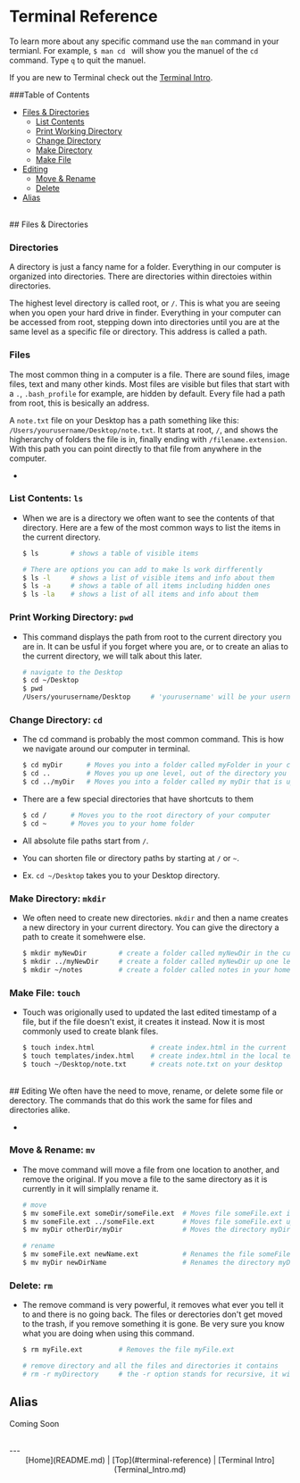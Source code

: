# Terminal Reference
To learn more about any specific command use the ```man``` command in your termianl. For example, ```$ man cd ``` will show you the manuel of the ```cd``` command. Type ```q``` to quit the manuel.

If you are new to Terminal check out the [Terminal Intro](Terminal_Intro.md).


###Table of Contents
* [Files & Directories](#files--directories)
	* [List Contents](#list-contents-ls)
	* [Print Working Directory](#print-working-directory-pwd)
	* [Change Directory](#change-directory-cd)
	* [Make Directory](#make-directory-mkdir)
	* [Make File](#make-file-touch)
* [Editing](#editing)
	* [Move & Rename](#move--rename-mv)
	* [Delete](#delete-rm)
* [Alias](#alias)

<br>
## Files & Directories

### Directories
A directory is just a fancy name for a folder. Everything in our computer is organized into directories. There are directories within directoies within directories.

The highest level directory is called root, or ```/```. This is what you are seeing when you open your hard drive in finder. Everything in your computer can be accessed from root, stepping down into directories until you are at the same level as a specific file or directory. This address is called a path.

### Files
The most common thing in a computer is a file. There are sound files, image files, text and many other kinds. Most files are visible but files that start with a ```.```, 	```.bash_profile``` for example, are hidden by default. Every file had a path from root, this is besically an address.

A ```note.txt``` file on your Desktop has a path something like this: ```/Users/yourusername/Desktop/note.txt```. It starts at root, ```/```, and shows the higherarchy of folders the file is in, finally ending with ```/filename.extension```. With this path you can point directly to that file from anywhere in the computer.


-
### List Contents: ```ls```
* When we are is a directory we often want to see the contents of that directory. Here are a few of the most common ways to list the items in the current directory.

	```bash
	$ ls		# shows a table of visible items
	
	# There are options you can add to make ls work dirfferently
	$ ls -l		# shows a list of visible items and info about them
	$ ls -a		# shows a table of all items including hidden ones
	$ ls -la	# shows a list of all items and info about them
	```

### Print Working Directory: ```pwd```
* This command displays the path from root to the current directory you are in. It can be usful if you forget where you are, or to create an alias to the current directory, we will talk about this later.

	```bash
	# navigate to the Desktop
	$ cd ~/Desktop
	$ pwd
	/Users/yourusername/Desktop		# 'yourusername' will be your username
	```

### Change Directory: ```cd```
* The cd command is probably the most common command. This is how we navigate around our computer in terminal.

	```bash
	$ cd myDir 		# Moves you into a folder called myFolder in your current derectory
	$ cd ..			# Moves you up one level, out of the directory you are currently in
	$ cd ../myDir	# Moves you into a folder called my myDir that is up one level
	```

* There are a few special directories that have shortcuts to them

	```bash
	$ cd / 		# Moves you to the root directory of your computer
	$ cd ~ 		# Moves you to your home folder
	```
* All absolute file paths start from ```/```.
* You can shorten file or directory paths by starting at ```/``` or ```~```.
* Ex. ```cd ~/Desktop``` takes you to your Desktop directory.

	
### Make Directory: ```mkdir```
* We often need to create new directories. ```mkdir``` and then a name creates a new directory in your current directory. You can give the directory a path to create it somehwere else. 

	```bash
	$ mkdir myNewDir 		# create a folder called myNewDir in the current direcory
	$ mkdir ../myNewDir		# create a folder called myNewDir up one level
	$ mkdir ~/notes			# create a folder called notes in your home folder
	```

### Make File: ```touch```
* Touch was origionally used to updated the last edited timestamp of a file, but if the file doesn't exist, it creates it instead. Now it is most commonly used to create blank files.

	```bash
	$ touch index.html				# create index.html in the current directory
	$ touch templates/index.html 	# create index.html in the local templates directory
	$ touch ~/Desktop/note.txt		# creats note.txt on your desktop
	```

<br>
## Editing
We often have the need to move, rename, or delete some file or derectory. The commands that do this work the same for files and directories alike.

-

### Move & Rename: ```mv```
* The move command will move a file from one location to another, and remove the original. If you move a file to the same directory as it is currently in it will simplally rename it.

	```bash
	# move
	$ mv someFile.ext someDir/someFile.ext	# Moves file someFile.ext into the directory someDir
	$ mv someFile.ext ../someFile.ext		# Moves file someFile.ext up one level
	$ mv myDir otherDir/myDir				# Moves the directory myDir into another directory otherDir
	
	# rename
	$ mv someFile.ext newName.ext			# Renames the file someFile.ext to newName.ext
	$ mv myDir newDirName 					# Renames the directory myDir to newDirName
	```


### Delete: ```rm``` 
* The remove command is very powerful, it removes what ever you tell it to and there is no going back. The files or derectories don't get moved to the trash, if you remove something it is gone. Be very sure you know what you are doing when using this command.

	```bash
	$ rm myFile.ext			# Removes the file myFile.ext
	
	# remove directory and all the files and directories it contains
	# rm -r myDirectory		# the -r option stands for recursive, it will delete everything
	```

## Alias
Coming Soon

<br>
---
<center>[Home](README.md) | [Top](#terminal-reference) | [Terminal Intro](Terminal_Intro.md)</center>

